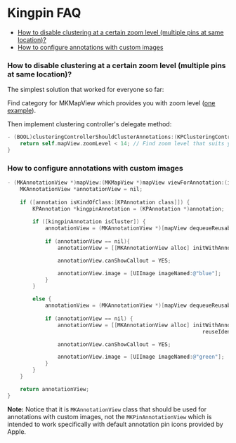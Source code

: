 # Kingpin FAQ

<!-- START doctoc generated TOC please keep comment here to allow auto update -->
<!-- DON'T EDIT THIS SECTION, INSTEAD RE-RUN doctoc TO UPDATE -->

- [How to disable clustering at a certain zoom level (multiple pins at same location)?](#how-to-disable-clustering-at-a-certain-zoom-level-multiple-pins-at-same-location)
- [How to configure annotations with custom images](#how-to-configure-annotations-with-custom-images)

<!-- END doctoc generated TOC please keep comment here to allow auto update -->

### How to disable clustering at a certain zoom level (multiple pins at same location)?

The simplest solution that worked for everyone so far:

Find category for MKMapView which provides you with zoom level ([one example](https://github.com/johndpope/MKMapViewZoom)).

Then implement clustering controller's delegate method:

```objective-c
- (BOOL)clusteringControllerShouldClusterAnnotations:(KPClusteringController *)clusteringController {
    return self.mapView.zoomLevel < 14; // Find zoom level that suits your dataset
}
```

### How to configure annotations with custom images

```objective-c
- (MKAnnotationView *)mapView:(MKMapView *)mapView viewForAnnotation:(id<MKAnnotation>)annotation {    
    MKAnnotationView *annotationView = nil;
    
    if ([annotation isKindOfClass:[KPAnnotation class]]) {
        KPAnnotation *kingpinAnnotation = (KPAnnotation *)annotation;
        
        if ([kingpinAnnotation isCluster]) { 
            annotationView = (MKAnnotationView *)[mapView dequeueReusableAnnotationViewWithIdentifier:@"cluster"];
            
            if (annotationView == nil){
                annotationView = [[MKAnnotationView alloc] initWithAnnotation:kingpinAnnotation reuseIdentifier:@"cluster"];

                annotationView.canShowCallout = YES;

                annotationView.image = [UIImage imageNamed:@"blue"];
            }
        }

        else {
            annotationView = (MKAnnotationView *)[mapView dequeueReusableAnnotationViewWithIdentifier:@"pin"];
            
            if (annotationView == nil) {
                annotationView = [[MKAnnotationView alloc] initWithAnnotation:[kingpinAnnotation.annotations anyObject]
                                                              reuseIdentifier:@"pin"];

                annotationView.canShowCallout = YES;

                annotationView.image = [UIImage imageNamed:@"green"];
            }
        }
    }

    return annotationView;
}
```

__Note:__ Notice that it is `MKAnnotationView` class that should be used for annotations with custom images, not the `MKPinAnnotationView` which is intended to work specifically with default annotation pin icons provided by Apple. 


